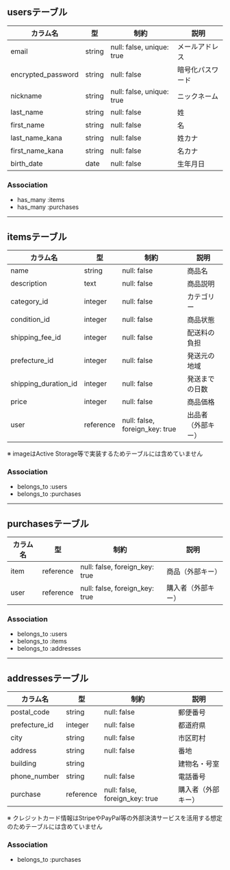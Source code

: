 ## usersテーブル

| カラム名              | 型        | 制約                      | 説明               |
|----------------------|-----------|---------------------------|--------------------|
| email                | string    | null: false, unique: true | メールアドレス     |
| encrypted_password   | string    | null: false               | 暗号化パスワード   |
| nickname             | string    | null: false, unique: true | ニックネーム       |
| last_name            | string    | null: false               | 姓                 |
| first_name           | string    | null: false               | 名                 |
| last_name_kana       | string    | null: false               | 姓カナ             |
| first_name_kana      | string    | null: false               | 名カナ             |
| birth_date           | date      | null: false               | 生年月日           |

### Association

- has_many :items
- has_many :purchases

---

## itemsテーブル

| カラム名               | 型         | 制約                           | 説明               |
|-----------------------|------------|--------------------------------|--------------------|
| name                  | string     | null: false                    | 商品名             |
| description           | text       | null: false                    | 商品説明           |
| category_id           | integer    | null: false                    | カテゴリー         |
| condition_id          | integer    | null: false                    | 商品状態           |
| shipping_fee_id       | integer    | null: false                    | 配送料の負担       |
| prefecture_id         | integer    | null: false                    | 発送元の地域       |
| shipping_duration_id  | integer    | null: false                    | 発送までの日数     |
| price                 | integer    | null: false                    | 商品価格           |
| user                  | reference  | null: false, foreign_key: true | 出品者（外部キー） |

※ imageはActive Storage等で実装するためテーブルには含めていません

### Association

- belongs_to :users
- belongs_to :purchases

---

## purchasesテーブル

| カラム名      | 型        | 制約                           | 説明               |
|--------------|-----------|--------------------------------|--------------------|
| item         | reference | null: false, foreign_key: true | 商品（外部キー）    |
| user         | reference | null: false, foreign_key: true | 購入者（外部キー）  |

### Association

- belongs_to :users
- belongs_to :items
- belongs_to :addresses

---

## addressesテーブル

| カラム名         | 型        | 制約                           | 説明               |
|-----------------|-----------|--------------------------------|--------------------|
| postal_code     | string    | null: false                    | 郵便番号           |
| prefecture_id   | integer   | null: false                    | 都道府県           |
| city            | string    | null: false                    | 市区町村           |
| address         | string    | null: false                    | 番地               |
| building        | string    |                                | 建物名・号室       |
| phone_number    | string    | null: false                    | 電話番号           |
| purchase        | reference | null: false, foreign_key: true | 購入者（外部キー） |

※ クレジットカード情報はStripeやPayPal等の外部決済サービスを活用する想定のためテーブルには含めていません

### Association

- belongs_to :purchases